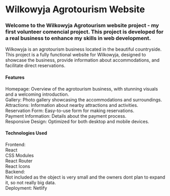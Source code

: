 # Wilkowyja Agrotourism Website

### Welcome to the Wilkowyja Agrotourism website project - my first volunteer comencial project. This project is developed for a real business to enhance my skills in web development.

Wilkowyja is an agrotourism business located in the beautiful countryside. This project is a fully functional website for Wilkowyja, designed to showcase the business, provide information about accommodations, and facilitate direct reservations.

#### Features  
Homepage: Overview of the agrotourism business, with stunning visuals and a welcoming introduction.  
Gallery: Photo gallery showcasing the accommodations and surroundings.  
Attractions: Information about nearby attractions and activities.  
Reservation Form: Easy-to-use form for making reservations.  
Payment Information: Details about the payment process.  
Responsive Design: Optimized for both desktop and mobile devices.  

#### Technologies Used  
Frontend:  
React  
CSS Modules  
React Router  
React Icons  
Backend:  
Not included as the object is very small and the owners dont plan to expand it, so not really big data.  
Deployment: Netlify  
